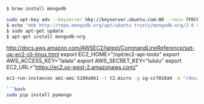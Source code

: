 


```bash
$ brew install mongodb
```

```bash
sudo apt-key adv --keyserver hkp://keyserver.ubuntu.com:80 --recv 7F0CEB10
$ echo "deb http://repo.mongodb.org/apt/ubuntu trusty/mongodb-org/3.0 multiverse" | sudo tee /etc/apt/sources.list.d/mongodb-org-3.0.list
$ sudo apt-get update
$ apt-get install mongodb-org
```

http://docs.aws.amazon.com/AWSEC2/latest/CommandLineReference/set-up-ec2-cli-linux.html
export EC2_HOME="/opt/ec2-api-tools"
export AWS_ACCESS_KEY="lalala"
export AWS_SECRET_KEY="lululu"
export EC2_URL="https://ec2.us-west-2.amazonaws.com/"

```bash
ec2-run-instances ami-ami-5189a661 -t t2.micro -g sg-cc7010a9 -b "/dev/xvdf=:200:false:io1:1000" -b "/dev/xvdg=:25:false:io1:250" -b "/dev/xvdh=:10:false:io1:100" --ebs-optimized true

```bash
sudo pip install pymongo
```
